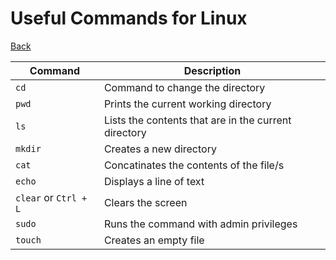 # Useful Commands for Linux
[Back](./linux.md)

| Command        | Description                                           | 
| -------------- | ----------------------------------------------------- |
| `cd`           | Command to change the directory                       | 
| `pwd`          | Prints the current working directory                  |
| `ls`           | Lists the contents that are in the current directory  |
| `mkdir`        | Creates a new directory                               |
| `cat`          | Concatinates the contents of the file/s               |
| `echo`         | Displays a line of text                               |
| `clear` or `Ctrl + L` | Clears the screen                              |
| `sudo`         | Runs the command with admin privileges                |
| `touch`        | Creates an empty file                                 |    